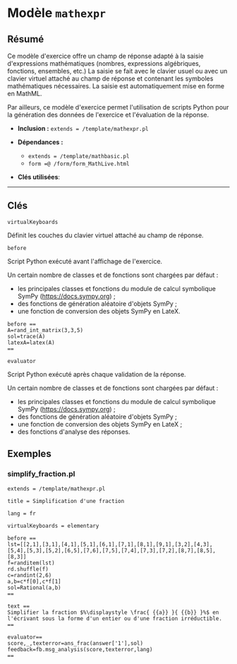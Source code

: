 # Modèle `mathexpr`

## Résumé

Ce modèle d'exercice offre un champ de réponse adapté à la saisie d'expressions mathématiques (nombres, expressions algébriques, fonctions, ensembles, etc.) La saisie se fait avec le clavier usuel ou avec un clavier virtuel attaché au champ de réponse et contenant les symboles mathématiques nécessaires. La saisie est automatiquement mise en forme en MathML.

Par ailleurs, ce modèle d'exercice permet l'utilisation de scripts Python pour la génération des données de l'exercice et l'évaluation de la réponse.

* **Inclusion :** `extends = /template/mathexpr.pl`

* **Dépendances :**
    * `extends = /template/mathbasic.pl`
    * `form =@ /form/form_MathLive.html`

* **Clés utilisées**: 
___


## Clés

`virtualKeyboards`

Définit les couches du clavier virtuel attaché au champ de réponse.

`before`

Script Python exécuté avant l'affichage de l'exercice. 

Un certain nombre de classes et de fonctions sont chargées par défaut :
- les principales classes et fonctions du module de calcul symbolique SymPy (https://docs.sympy.org) ;
- des fonctions de génération aléatoire d'objets SymPy ;
- une fonction de conversion des objets SymPy en LateX.

```
before ==
A=rand_int_matrix(3,3,5)
sol=trace(A)
latexA=latex(A)
==
```

`evaluator`

Script Python exécuté après chaque validation de la réponse.

Un certain nombre de classes et de fonctions sont chargées par défaut :
- les principales classes et fonctions du module de calcul symbolique SymPy (https://docs.sympy.org) ;
- des fonctions de génération aléatoire d'objets SymPy ;
- une fonction de conversion des objets SymPy en LateX ;
- des fonctions d'analyse des réponses.


## Exemples

### simplify_fraction.pl

```
extends = /template/mathexpr.pl

title = Simplification d'une fraction

lang = fr

virtualKeyboards = elementary

before ==
lst=[[2,1],[3,1],[4,1],[5,1],[6,1],[7,1],[8,1],[9,1],[3,2],[4,3],[5,4],[5,3],[5,2],[6,5],[7,6],[7,5],[7,4],[7,3],[7,2],[8,7],[8,5],[8,3]]
f=randitem(lst)
rd.shuffle(f)
c=randint(2,6)
a,b=c*f[0],c*f[1]
sol=Rational(a,b)
==

text ==
Simplifier la fraction $%\displaystyle \frac{ {{a}} }{ {{b}} }%$ en l'écrivant sous la forme d'un entier ou d'une fraction irréductible.
==

evaluator==
score,_,texterror=ans_frac(answer['1'],sol)
feedback=fb.msg_analysis(score,texterror,lang)
==
```
